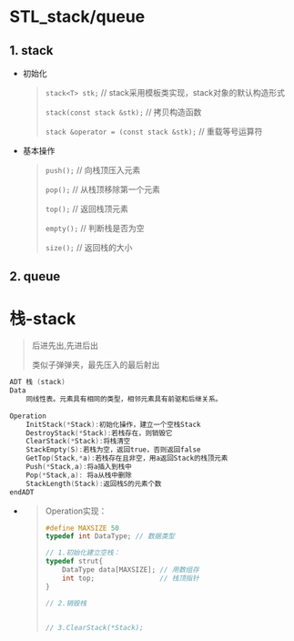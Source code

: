 # STL_stack/queue

## 1. stack

- 初始化

  > `stack<T> stk;`														// stack采用模板类实现，stack对象的默认构造形式
  >
  > `stack(const stack &stk);` 								// 拷贝构造函数
  >
  > `stack &operator = (const stack &stk);`	  // 重载等号运算符

- 基本操作

  > `push();`				// 向栈顶压入元素
  >
  > `pop();`				 // 从栈顶移除第一个元素
  >
  > `top();`				  // 返回栈顶元素
  >
  > `empty();`	        // 判断栈是否为空
  >
  > `size();`		 		// 返回栈的大小

  

## 2. queue



# 栈-stack

> 后进先出,先进后出
>
> 类似子弹弹夹，最先压入的最后射出

```cpp
ADT 栈 (stack)
Data
    同线性表。元素具有相同的类型，相邻元素具有前驱和后继关系。
    
Operation
    InitStack(*Stack):初始化操作，建立一个空栈Stack
    DestroyStack(*Stack):若栈存在，则销毁它
    ClearStack(*Stack):将栈清空
    StackEmpty(S):若栈为空，返回true，否则返回false
    GetTop(Stack,*a):若栈存在且非空，用a返回Stack的栈顶元素
    Push(*Stack,a):将a插入到栈中
    Pop(*Stack,a): 将a从栈中删除
    StackLength(Stack):返回栈S的元素个数
endADT
```

- > Operation实现：
  >
  > ```cpp
  > #define MAXSIZE 50
  > typedef int DataType; // 数据类型
  > 
  > // 1.初始化建立空栈：
  > typedef strut{
  >     DataType data[MAXSIZE]; // 用数组存
  >     int top; 				// 栈顶指针
  > }
  > 
  > // 2.销毁栈
  > 
  > 
  > // 3.ClearStack(*Stack);
  > 
  > ```
  >
  > 


